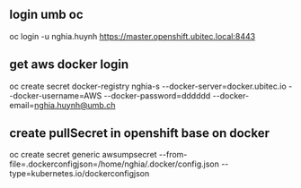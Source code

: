 
## login umb oc
oc login -u nghia.huynh https://master.openshift.ubitec.local:8443

## get aws docker login
oc create secret docker-registry nghia-s --docker-server=docker.ubitec.io --docker-username=AWS --docker-password=dddddd --docker-email=nghia.huynh@umb.ch

## create pullSecret in openshift base on docker

oc create secret generic awsumpsecret --from-file=.dockerconfigjson=/home/nghia/.docker/config.json --type=kubernetes.io/dockerconfigjson